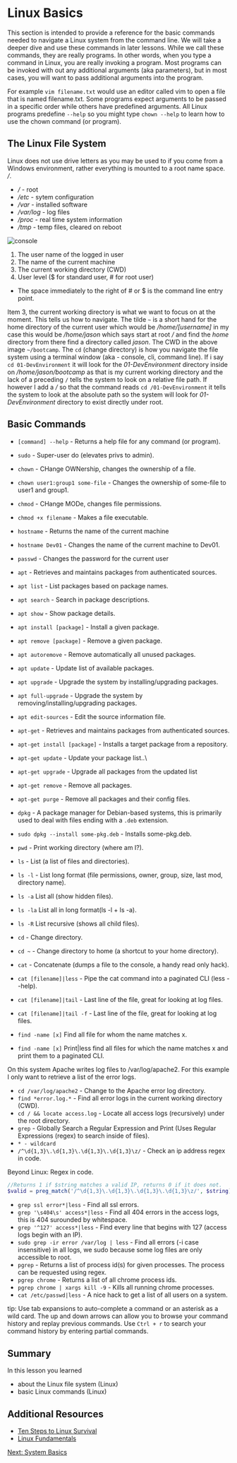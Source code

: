 # Linux Basics

This section is intended to provide a reference for the basic commands needed to navigate a Linux system from the command line. We will take a deeper dive and use these commands in later lessons. While we call these commands, they are really programs. In other words, when you type a command in Linux, you are really invoking a program. Most programs can be invoked with out any additional arguments (aka parameters), but in most cases, you will want to pass additional arguments into the program.

For example ```vim filename.txt``` would use an editor called vim to open a file that is named filename.txt. Some programs expect arguments to  be passed in a specific order while others have predefined arguments. All Linux programs predefine ```--help``` so you might type ```chown --help``` to learn how to use the chown command (or program).

## The Linux File System

Linux does not use drive letters as you may be used to if you come from a Windows environment, rather everything is mounted to a root name space. */*.
* */* - root
* */etc* - sytem configuration
* */var* - installed software
* */var/log* - log files
* */proc* - real time system information
* */tmp* - temp files, cleared on reboot

![console](/img/linux/terminal.png)
1. The user name of the logged in user
1. The name of the current machine
1. The current working directory (CWD)
1. User level ($ for standard user, # for root user)
  * The space immediately to the right of # or $ is the command line entry point.  

Item 3, the current working directory is what we want to focus on at the moment. This tells us how to navigate. The tilde ```~``` is a short hand for the home directory of the current user which would be */home/[username]* in my case this would be */home/jason* which says start at root */* and find the *home* directory from there find a directory called *jason*. The CWD in the above image ```~/bootcamp```. The ```cd``` (change directory) is how you navigate the file system using a terminal window (aka - console, cli, command line). If i say ```cd 01-DevEnvironment``` it will look for the *01-DevEnvironment* directory inside on */home/jason/bootcamp* as that is my current working directory and the lack of a preceding ```/``` tells the system to look on a relative file path. If however I add a */* so that the command reads ```cd /01-DevEnvironment``` it tells the system to look at the absolute path so the system will look for *01-DevEnvironment* directory to exist directly under root.

## Basic Commands

* ```[command] --help``` - Returns a help file for any command (or program).
* ```sudo``` - Super-user do (elevates privs to admin).
* ```chown``` - CHange OWNership, changes the ownership of a file.
* ```chown user1:group1 some-file``` - Changes the ownership of some-file to user1 and group1.
* ```chmod``` - CHange MODe, changes file permissions.
* ```chmod +x filename``` - Makes a file executable.

* ```hostname``` - Returns the name of the current machine
* ```hostname Dev01``` - Changes the name of the current machine to Dev01.
* ```passwd``` - Changes the password for the current user

* ```apt``` - Retrieves and maintains packages from authenticated sources.
* ```apt list``` - List packages based on package names.
* ```apt search``` - Search in package descriptions.
* ```apt show``` - Show package details.
* ```apt install [package]``` - Install a given package.
* ```apt remove [package]``` - Remove a given package.
* ```apt autoremove``` - Remove automatically all unused packages.
* ```apt update``` - Update list of available packages.
* ```apt upgrade``` - Upgrade the system by installing/upgrading packages.
* ```apt full-upgrade``` - Upgrade the system by removing/installing/upgrading packages.
* ```apt edit-sources``` - Edit the source information file.

* ```apt-get``` - Retrieves and maintains packages from authenticated sources.
* ```apt-get install [package]``` - Installs a target package from a repository.
* ```apt-get update``` - Update your package list..\
* ```apt-get upgrade``` - Upgrade all packages from the updated list
* ```apt-get remove``` - Remove all packages.
* ```apt-get purge``` - Remove all packages and their config files.

* ```dpkg``` - A package manager for Debian-based systems, this is primarily used to deal with files ending with a ```.deb``` extension.
* ```sudo dpkg --install some-pkg.deb``` - Installs some-pkg.deb.

* ```pwd``` - Print working directory (where am I?).
* ```ls``` - List (a list of files and directories).
* ```ls -l``` - List long format (file permissions, owner, group, size, last mod, directory name).
* ```ls -a``` List all (show hidden files).
* ```ls -la``` List all in long format(ls -l + ls -a).
* ```ls -R``` List recursive (shows all child files).
* ```cd``` - Change directory.
* ```cd ~``` - Change directory to home (a shortcut to your home directory).
* ```cat``` - Concatenate (dumps a file to the console, a handy read only hack).
* ```cat [filename]|less``` - Pipe the cat command into a paginated CLI (less --help).
* ```cat [filename]|tail``` - Last line of the file, great for looking at log files.
* ```cat [filename]|tail -f``` - Last line of the file, great for looking at log files.
* ```find -name [x]``` Find all file for whom the name matches x.
* ```find -name [x]``` Print|less find all files for which the name matches x and print them to a paginated CLI.

On this system Apache writes log files to /var/log/apache2. For this example I only want to retrieve a list of the error logs.
* ```cd /var/log/apache2``` - Change to the Apache error log directory.
* ```find *error.log.*``` - Find all error logs in the current working directory (CWD).
* ```cd / && locate access.log``` - Locate all access logs (recursively) under the root directory.
* ```grep``` - Globally Search a Regular Expression and Print (Uses Regular Expressions (regex) to search inside of files).
* ```* - wildcard```
* ```/^\d{1,3}\.\d{1,3}\.\d{1,3}\.\d{1,3}\z/``` - Check an ip address regex in code.

Beyond Linux: Regex in code.
```php
//Returns 1 if $string matches a valid IP, returns 0 if it does not.
$valid = preg_match('/^\d{1,3}\.\d{1,3}\.\d{1,3}\.\d{1,3}\z/', $string);
```

* ```grep ssl error*|less``` - Find all ssl errors.
* ```grep '\s404\s' access*|less``` - Find all 404 errors in the access logs, this is 404 surounded by whitespace.
* ```grep '^127' access*|less``` - Find every line that begins with 127 (access logs begin with an IP).
* ```sudo grep -ir error /var/log | less``` - Find all errors (-i case insensitive) in all logs, we sudo because some log files are only accessible to root.
* ```pgrep``` - Returns a list of process id(s) for given processes. The process can be requested using regex.
* ```pgrep chrome``` - Returns a list of all chrome process ids.
* ```pgrep chrome | xargs kill -9``` - Kills all running chrome processes.
* ```cat /etc/passwd|less``` - A nice hack to get a list of all users on a system.

tip: Use tab expansions to auto-complete a command or an asterisk as a wild card. The up and down arrows can allow you to browse your command history and replay previous commands. Use ```Ctrl + r``` to search your command history by entering partial commands.

## Summary
In this lesson you learned
* about the Linux file system (Linux)
* basic Linux commands (Linux)

## Additional Resources
* [Ten Steps to Linux Survival](http://dullroar.com/book/TenStepsToLinuxSurvival.pdf)
* [Linux Fundamentals](http://linux-training.be/files/books/LinuxFun.pdf)


[Next: System Basics](03-SystemBasics.md)
